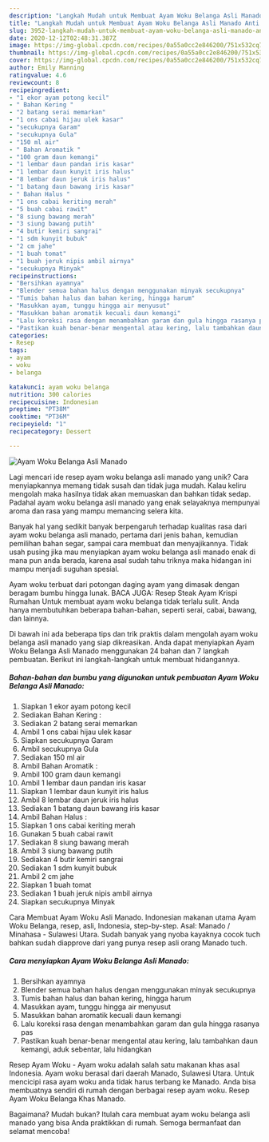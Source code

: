 ```yaml
---
description: "Langkah Mudah untuk Membuat Ayam Woku Belanga Asli Manado Anti Gagal"
title: "Langkah Mudah untuk Membuat Ayam Woku Belanga Asli Manado Anti Gagal"
slug: 3952-langkah-mudah-untuk-membuat-ayam-woku-belanga-asli-manado-anti-gagal
date: 2020-12-12T02:48:31.387Z
image: https://img-global.cpcdn.com/recipes/0a55a0cc2e846200/751x532cq70/ayam-woku-belanga-asli-manado-foto-resep-utama.jpg
thumbnail: https://img-global.cpcdn.com/recipes/0a55a0cc2e846200/751x532cq70/ayam-woku-belanga-asli-manado-foto-resep-utama.jpg
cover: https://img-global.cpcdn.com/recipes/0a55a0cc2e846200/751x532cq70/ayam-woku-belanga-asli-manado-foto-resep-utama.jpg
author: Emily Manning
ratingvalue: 4.6
reviewcount: 8
recipeingredient:
- "1 ekor ayam potong kecil"
- " Bahan Kering "
- "2 batang serai memarkan"
- "1 ons cabai hijau ulek kasar"
- "secukupnya Garam"
- "secukupnya Gula"
- "150 ml air"
- " Bahan Aromatik "
- "100 gram daun kemangi"
- "1 lembar daun pandan iris kasar"
- "1 lembar daun kunyit iris halus"
- "8 lembar daun jeruk iris halus"
- "1 batang daun bawang iris kasar"
- " Bahan Halus "
- "1 ons cabai keriting merah"
- "5 buah cabai rawit"
- "8 siung bawang merah"
- "3 siung bawang putih"
- "4 butir kemiri sangrai"
- "1 sdm kunyit bubuk"
- "2 cm jahe"
- "1 buah tomat"
- "1 buah jeruk nipis ambil airnya"
- "secukupnya Minyak"
recipeinstructions:
- "Bersihkan ayamnya"
- "Blender semua bahan halus dengan menggunakan minyak secukupnya"
- "Tumis bahan halus dan bahan kering, hingga harum"
- "Masukkan ayam, tunggu hingga air menyusut"
- "Masukkan bahan aromatik kecuali daun kemangi"
- "Lalu koreksi rasa dengan menambahkan garam dan gula hingga rasanya pas"
- "Pastikan kuah benar-benar mengental atau kering, lalu tambahkan daun kemangi, aduk sebentar, lalu hidangkan"
categories:
- Resep
tags:
- ayam
- woku
- belanga

katakunci: ayam woku belanga 
nutrition: 300 calories
recipecuisine: Indonesian
preptime: "PT38M"
cooktime: "PT36M"
recipeyield: "1"
recipecategory: Dessert

---
```



![Ayam Woku Belanga Asli Manado](https://img-global.cpcdn.com/recipes/0a55a0cc2e846200/751x532cq70/ayam-woku-belanga-asli-manado-foto-resep-utama.jpg)

Lagi mencari ide resep ayam woku belanga asli manado yang unik? Cara menyiapkannya memang tidak susah dan tidak juga mudah. Kalau keliru mengolah maka hasilnya tidak akan memuaskan dan bahkan tidak sedap. Padahal ayam woku belanga asli manado yang enak selayaknya mempunyai aroma dan rasa yang mampu memancing selera kita.

Banyak hal yang sedikit banyak berpengaruh terhadap kualitas rasa dari ayam woku belanga asli manado, pertama dari jenis bahan, kemudian pemilihan bahan segar, sampai cara membuat dan menyajikannya. Tidak usah pusing jika mau menyiapkan ayam woku belanga asli manado enak di mana pun anda berada, karena asal sudah tahu triknya maka hidangan ini mampu menjadi suguhan spesial.

Ayam woku terbuat dari potongan daging ayam yang dimasak dengan beragam bumbu hingga lunak. BACA JUGA: Resep Steak Ayam Krispi Rumahan Untuk membuat ayam woku belanga tidak terlalu sulit. Anda hanya membutuhkan beberapa bahan-bahan, seperti serai, cabai, bawang, dan lainnya.


Di bawah ini ada beberapa tips dan trik praktis dalam mengolah ayam woku belanga asli manado yang siap dikreasikan. Anda dapat menyiapkan Ayam Woku Belanga Asli Manado menggunakan 24 bahan dan 7 langkah pembuatan. Berikut ini langkah-langkah untuk membuat hidangannya.

<!--inarticleads1-->

##### Bahan-bahan dan bumbu yang digunakan untuk pembuatan Ayam Woku Belanga Asli Manado:

1. Siapkan 1 ekor ayam potong kecil
1. Sediakan  Bahan Kering :
1. Sediakan 2 batang serai memarkan
1. Ambil 1 ons cabai hijau ulek kasar
1. Siapkan secukupnya Garam
1. Ambil secukupnya Gula
1. Sediakan 150 ml air
1. Ambil  Bahan Aromatik :
1. Ambil 100 gram daun kemangi
1. Ambil 1 lembar daun pandan iris kasar
1. Siapkan 1 lembar daun kunyit iris halus
1. Ambil 8 lembar daun jeruk iris halus
1. Sediakan 1 batang daun bawang iris kasar
1. Ambil  Bahan Halus :
1. Siapkan 1 ons cabai keriting merah
1. Gunakan 5 buah cabai rawit
1. Sediakan 8 siung bawang merah
1. Ambil 3 siung bawang putih
1. Sediakan 4 butir kemiri sangrai
1. Sediakan 1 sdm kunyit bubuk
1. Ambil 2 cm jahe
1. Siapkan 1 buah tomat
1. Sediakan 1 buah jeruk nipis ambil airnya
1. Siapkan secukupnya Minyak


Cara Membuat Ayam Woku Asli Manado. Indonesian makanan utama Ayam Woku Belanga, resep, asli, Indonesia, step-by-step. Asal: Manado / Minahasa - Sulawesi Utara. Sudah banyak yang nyoba kayaknya cocok tuch bahkan sudah diapprove dari yang punya resep asli orang Manado tuch. 

<!--inarticleads2-->

##### Cara menyiapkan Ayam Woku Belanga Asli Manado:

1. Bersihkan ayamnya
1. Blender semua bahan halus dengan menggunakan minyak secukupnya
1. Tumis bahan halus dan bahan kering, hingga harum
1. Masukkan ayam, tunggu hingga air menyusut
1. Masukkan bahan aromatik kecuali daun kemangi
1. Lalu koreksi rasa dengan menambahkan garam dan gula hingga rasanya pas
1. Pastikan kuah benar-benar mengental atau kering, lalu tambahkan daun kemangi, aduk sebentar, lalu hidangkan


Resep Ayam Woku - Ayam woku adalah salah satu makanan khas asal Indonesia. Ayam woku berasal dari daerah Manado, Sulawesi Utara. Untuk mencicipi rasa ayam woku anda tidak harus terbang ke Manado. Anda bisa membuatnya sendiri di rumah dengan berbagai resep ayam woku. Resep Ayam Woku Belanga Khas Manado. 

Bagaimana? Mudah bukan? Itulah cara membuat ayam woku belanga asli manado yang bisa Anda praktikkan di rumah. Semoga bermanfaat dan selamat mencoba!
